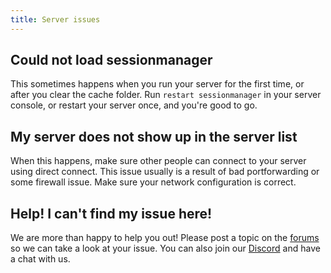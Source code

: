 ```yaml
---
title: Server issues
---
```


Could not load sessionmanager
-----------------------------

This sometimes happens when you run your server for the first time, or after you
clear the cache folder. Run `restart sessionmanager` in your server console, or
restart your server once, and you're good to go.

My server does not show up in the server list
---------------------------------------------

When this happens, make sure other people can connect to your server using
direct connect. This issue usually is a result of bad portforwarding or some
firewall issue. Make sure your network configuration is correct.

Help! I can't find my issue here!
---------------------------------

We are more than happy to help you out!
Please post a topic on the [forums][forum] so we can take a look at your issue.
You can also join our [Discord][discord] and have a chat with us.

[forum]: https://forum.fivem.net/
[discord]: https://discord.gg/GtvkUsc
